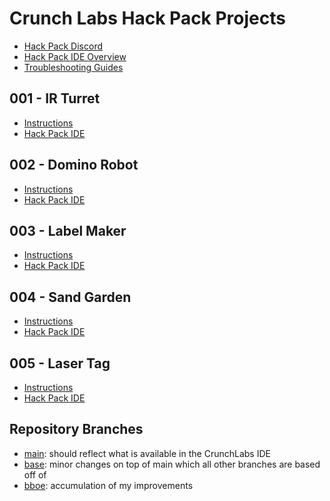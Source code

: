 # Crunch Labs Hack Pack Projects

- [Hack Pack Discord](https://discord.gg/gKvCPtbmcg)
- [Hack Pack IDE Overview](https://ide.crunchlabs.com/)
- [Troubleshooting Guides](https://www.crunchlabs.com/pages/hack-pack-troubleshooting-guides)

## 001 - IR Turret

- [Instructions](https://www.crunchlabs.com/products/ir-turret)
- [Hack Pack IDE](https://ide.crunchlabs.com/editor/8718988640487)

## 002 - Domino Robot

- [Instructions](https://www.crunchlabs.com/products/domino-robot)
- [Hack Pack IDE](https://ide.crunchlabs.com/editor/8785013014759)

## 003 - Label Maker

- [Instructions](https://www.crunchlabs.com/products/label)
- [Hack Pack IDE](https://ide.crunchlabs.com/editor/8785013735655)

## 004 - Sand Garden

- [Instructions](https://www.crunchlabs.com/products/sandy)
- [Hack Pack IDE](https://ide.crunchlabs.com/editor/8785014489319)

## 005 - Laser Tag

- [Instructions](https://www.crunchlabs.com/products/laser)
- [Hack Pack IDE](https://ide.crunchlabs.com/editor/8785014882535)


## Repository Branches

- [main](https://github.com/bboe/hackpack/tree/main): should reflect what is available in the CrunchLabs IDE
- [base](https://github.com/bboe/hackpack/tree/base): minor changes on top of main which all other branches are based off of
- [bboe](https://github.com/bboe/hackpack/tree/bboe): accumulation of my improvements
